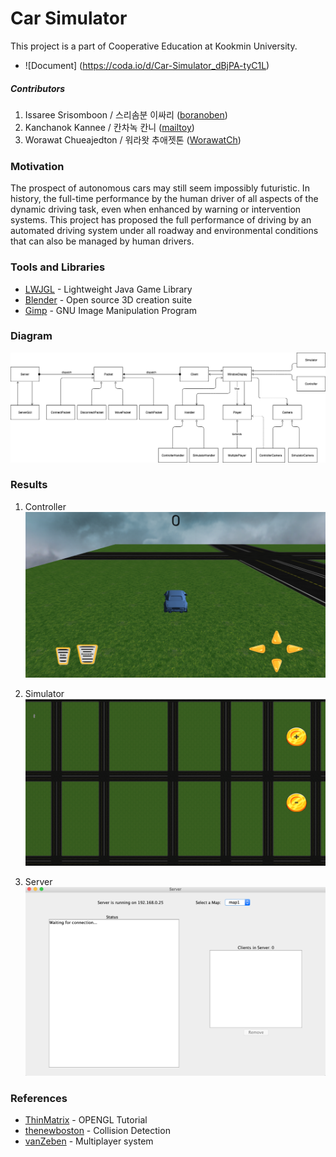 # Car Simulator
This project is a part of Cooperative Education at Kookmin University.
* ![Document] (https://coda.io/d/Car-Simulator_dBjPA-tyC1L)

##### Contributors
1. Issaree Srisomboon / 스리솜분 이싸리 ([boranoben](https://github.com/boranorben))
2. Kanchanok Kannee / 칸차녹 칸니 ([mailtoy](https://github.com/mailtoy))
3. Worawat Chueajedton / 워라왓 추애젯톤 ([WorawatCh](https://github.com/WorawatCh))

### Motivation
The prospect of autonomous cars may still seem impossibly futuristic. In history, the full-time performance by the human driver of all aspects of the dynamic driving task, even when enhanced by warning or intervention systems. This project has proposed the full performance of driving by an automated driving system under all roadway and environmental conditions that can also be managed by human drivers.

### Tools and Libraries
* [LWJGL](https://www.lwjgl.org/) - Lightweight Java Game Library
* [Blender](https://www.blender.org/) - Open source 3D creation suite
* [Gimp](https://www.gimp.org/) - GNU Image Manipulation Program 

### Diagram
![diagram](https://github.com/mailtoy/car-simulator-game/blob/master/res/diagram.png)

### Results
1. Controller
![controller](https://github.com/mailtoy/car-simulator-game/blob/master/res/Screen%20Shot%202562-12-23%20at%2002.10.27.png)

2. Simulator
![controller](https://github.com/mailtoy/car-simulator-game/blob/master/res/Screen%20Shot%202562-12-23%20at%2002.14.14.png)

3. Server
![controller](https://github.com/mailtoy/car-simulator-game/blob/master/res/Screen%20Shot%202562-12-23%20at%2002.11.34.png)


### References
* [ThinMatrix](https://www.youtube.com/watch?v=VS8wlS9hF8E) - OPENGL Tutorial
* [thenewboston](https://www.youtube.com/watch?v=6cw4jFSmZdk) - Collision Detection
* [vanZeben](https://www.youtube.com/watch?v=l1p21JWa_8s&t=2s) - Multiplayer system
